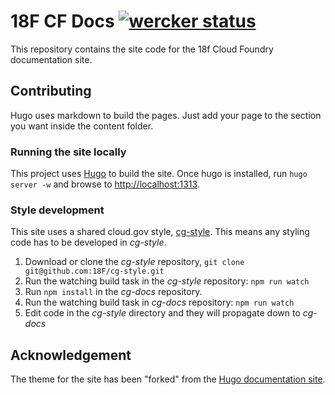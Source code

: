 # 18F CF Docs [![wercker status](https://app.wercker.com/status/b53005d7e69162205a5c9b63f3d65029/s/master "wercker status")](https://app.wercker.com/project/bykey/b53005d7e69162205a5c9b63f3d65029)

This repository contains the site code for the 18f Cloud Foundry documentation site.

## Contributing

Hugo uses markdown to build the pages. Just add your page to the section you want inside the content folder.

### Running the site locally

This project uses [Hugo](https://gohugo.io) to build the site. Once hugo is installed, run `hugo server -w` and browse to [http://localhost:1313](http://localhost:1313).

### Style development

This site uses a shared cloud.gov style, [cg-style](https://github.com/18F/cg-style). This means any styling code has to be developed in *cg-style*.

1. Download or clone the *cg-style* repository, `git clone git@github.com:18F/cg-style.git`
2. Run the watching build task in the *cg-style* repository: `npm run watch`
3. Run `npm install` in the *cg-docs* repository.
4. Run the watching build task in *cg-docs* repository: `npm run watch`
5. Edit code in the *cg-style* directory and they will propagate down to *cg-docs*

## Acknowledgement

The theme for the site has been "forked" from the [Hugo documentation site](https://gohugo.io/overview/introduction/).
